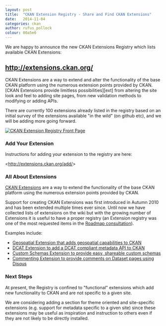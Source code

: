 ```yaml
---
layout: post
title:  "CKAN Extension Registry - Share and Find CKAN Extensions"
date:   2014-11-04
categories: ckan
author: rufus_pollock
colour: 00a5e0
---
```

We are happy to announce the new CKAN Extensions Registry which lists available CKAN Extensions:

<h2><a href="http://extensions.ckan.org/">http://extensions.ckan.org/</a></h2>
CKAN Extensions are a way to extend and alter the functionality of the base CKAN platform using the numerous extension points provided by CKAN. [CKAN Extensions provide limitless possibilities][ext] from altering the site look and feel to adding site pages, from new validation methods to modifying or adding APIs.

[ext]: http://docs.ckan.org/en/latest/extensions/

There are currently 100 extensions already listed in the registry based on an initial survey of the extensions available "in the wild" (on github etc), and we will be adding more going forward.

<a class="caption" title="My Data Packager dashboard" href="http://extensions.ckan.org/">
  <img src="http://ckan.okblogfarm.org/files/2014/11/extensions.ckan_.org-2014-11-02.png" alt="CKAN Extension Registry Front Page" class="screenshot" />
</a>

### Add Your Extension

Instructions for adding your extension to the registry are here:

&lt;http://extensions.ckan.org/add/&gt;

### All About Extensions

[CKAN Extensions][ext] are a way to extend the functionality of the base CKAN platform using the numerous extension points provided by CKAN.

Support for creating CKAN Extensions was first introduced in Autumn 2010 and has been extended multiple times ever since. Until now we have collected lists of extensions on the wiki but with the growing number of Extensions it is useful to have a proper registry (an Extension registry was one of the most requested items in the [Roadmap consultation][roadmap]).

Examples include:

* [Geospatial Extension that adds geospatial capabilities to CKAN][geospatial]
* [DCAT Extension to add a DCAT compliant metadata API to CKAN][dcat]
* [Custom Schemas Extension to provide easy, shareable custom schemas][scheming]
* [Commenting Extension to provide comments on Dataset pages using Disqus][disqus]

[disqus]: http://extensions.ckan.org/extension/disqus/
[dcat]: http://extensions.ckan.org/extension/dcat/
[scheming]: http://extensions.ckan.org/extension/scheming/
[geospatial]: http://extensions.ckan.org/extension/spatial/

[roadmap]: http://ckan.org/2014/10/01/ckan-high-level-roadmap-consultation-autumn-2014/

### Next Steps

At present, the Registry is confined to "functional" extensions which add new functionality to CKAN and are not specific to a given site.

We are considering adding a section for theme oriented and site-specific extensions (e.g. support for metadata specific to a given site) since these extensions may be useful as inspiration and instruction to others even if they are not likely to be directly installed.
